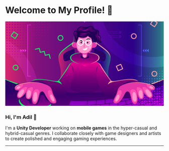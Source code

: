 # Welcome to My Profile! 🌟

![Header Image](./header.png)

### Hi, I'm Adil 👋
I'm a **Unity Developer** working on **mobile games** in the hyper-casual and hybrid-casual genres. I collaborate closely with game designers and artists to create polished and engaging gaming experiences.

---

